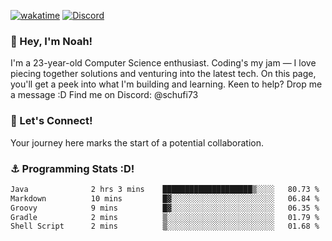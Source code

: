 [![wakatime](https://wakatime.com/badge/user/018b5c7c-fde2-4105-aa96-f5c758abb0a2.svg)](https://wakatime.com/@018b5c7c-fde2-4105-aa96-f5c758abb0a2)
[![Discord](https://img.shields.io/badge/Discord-5865F2?style=flat&logo=discord&logoColor=white)](https://discord.gg/eAW8AGXaGu)



### 👋 Hey, I'm Noah!
I'm a 23-year-old Computer Science enthusiast. Coding's my jam — I love piecing together solutions and venturing into the latest tech. On this page, you'll get a peek into what I'm building and learning. Keen to help? Drop me a message :D 
Find me on Discord: @schufi73

### 🤝 Let's Connect!
Your journey here marks the start of a potential collaboration.

### ⚓ Programming Stats :D!
<!--START_SECTION:waka-->

```txt
Java              2 hrs 3 mins    ████████████████████▒░░░░   80.73 %
Markdown          10 mins         █▓░░░░░░░░░░░░░░░░░░░░░░░   06.84 %
Groovy            9 mins          █▓░░░░░░░░░░░░░░░░░░░░░░░   06.35 %
Gradle            2 mins          ▒░░░░░░░░░░░░░░░░░░░░░░░░   01.79 %
Shell Script      2 mins          ▒░░░░░░░░░░░░░░░░░░░░░░░░   01.68 %
```

<!--END_SECTION:waka-->
